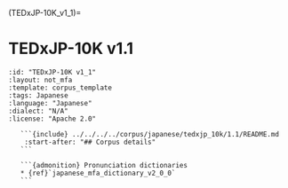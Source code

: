 
(TEDxJP-10K_v1_1)=
# TEDxJP-10K v1.1

``````{corpus} TEDxJP-10K v1.1
:id: "TEDxJP-10K v1_1"
:layout: not_mfa
:template: corpus_template
:tags: Japanese
:language: "Japanese"
:dialect: "N/A"
:license: "Apache 2.0"

   ```{include} ../../../../corpus/japanese/tedxjp_10k/1.1/README.md
    :start-after: "## Corpus details"
   ```

   ```{admonition} Pronunciation dictionaries
   * {ref}`japanese_mfa_dictionary_v2_0_0`
   ```
``````
